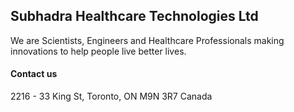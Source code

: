 ## Subhadra Healthcare Technologies Ltd

We are Scientists, Engineers and Healthcare Professionals making innovations to help people live better lives.

#### Contact us
2216 - 33 King St, Toronto, ON M9N 3R7 Canada
